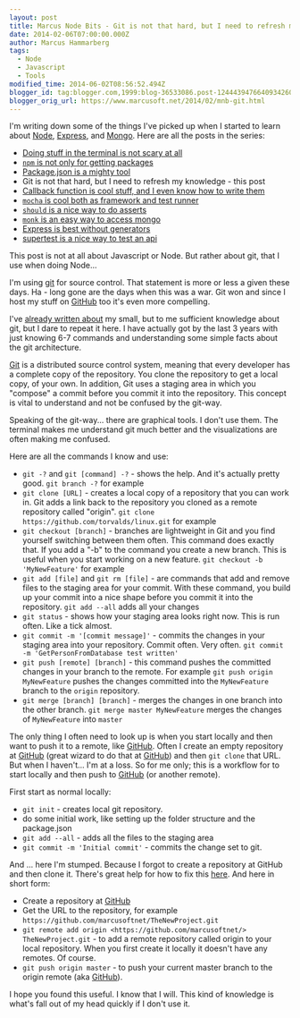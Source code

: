 ```yaml
---
layout: post
title: Marcus Node Bits - Git is not that hard, but I need to refresh my knowledge
date: 2014-02-06T07:00:00.000Z
author: Marcus Hammarberg
tags:
  - Node
  - Javascript
  - Tools
modified_time: 2014-06-02T08:56:52.494Z
blogger_id: tag:blogger.com,1999:blog-36533086.post-1244439476640934260
blogger_orig_url: https://www.marcusoft.net/2014/02/mnb-git.html
---
```


I'm writing down some of the things I've picked up when I started to learn about [Node](http://nodejs.org/), [Express](http://expressjs.com/), and [Mongo](http://www.mongodb.org/). Here are all the posts in the series:

- [Doing stuff in the terminal is not scary at all](https://www.marcusoft.net/2014/02/mnb-terminal.html)
- [`npm` is not only for getting packages](https://www.marcusoft.net/2014/02/mnb-npm.html)
- [Package.json is a mighty tool](https://www.marcusoft.net/2014/02/mnb-packagejson.html)
- Git is not that hard, but I need to refresh my knowledge - this post
- [Callback function is cool stuff, and I even know how to write them](https://www.marcusoft.net/2014/02/mnb-callbacks.html)
- [`mocha` is cool both as framework and test runner](https://www.marcusoft.net/2014/02/mnb-mocha.html)
- [`should` is a nice way to do asserts](https://www.marcusoft.net/2014/02/mnb-should.html)
- [`monk` is an easy way to access mongo](https://www.marcusoft.net/2014/02/mnb-monk.html)
- [Express is best without generators](https://www.marcusoft.net/2014/02/mnb-express.html)
- [supertest is a nice way to test an api](https://www.marcusoft.net/2014/02/mnb-supertest.html)

This post is not at all about Javascript or Node. But rather about git, that I use when doing Node...

I'm using [git](http://git-scm.com/) for source control. That statement is more or less a given these days. Ha - long gone are the days when this was a war. Git won and since I host my stuff on [GitHub](http://github.com/) too it's even more compelling.

I've [already written about](https://www.marcusoft.net/2013/08/OssAtMs.html) my small, but to me sufficient knowledge about git, but I dare to repeat it here. I have actually got by the last 3 years with just knowing 6-7 commands and understanding some simple facts about the git architecture.

[Git](http://git-scm.com/) is a distributed source control system, meaning that every developer has a complete copy of the repository. You clone the repository to get a local copy, of your own. In addition, Git uses a staging area in which you "compose" a commit before you commit it into the repository. This concept is vital to understand and not be confused by the git-way.

Speaking of the git-way... there are graphical tools. I don't use them. The terminal makes me understand git much better and the visualizations are often making me confused.

Here are all the commands I know and use:

- `git -?` and `git [command] -?` - shows the help. And it's actually pretty good. `git branch -?` for example
- `git clone [URL]` - creates a local copy of a repository that you can work in. Git adds a link back to the repository you cloned as a remote repository called "origin". `git clone https://github.com/torvalds/linux.git` for example
- `git checkout [branch]` - branches are lightweight in Git and you find yourself switching between them often. This command does exactly that. If you add a "-b" to the command you create a new branch. This is useful when you start working on a new feature. `git checkout -b 'MyNewFeature'` for example
- `git add [file]` and `git rm [file]` - are commands that add and remove files to the staging area for your commit. With these command, you build up your commit into a nice shape before you commit it into the repository. `git add --all` adds all your changes
- `git status` - shows how your staging area looks right now. This is run often. Like a tick almost.
- `git commit -m '[commit message]'` - commits the changes in your staging area into your repository. Commit often. Very often. `git commit -m 'GetPersonFromDatabase test written'`
- `git push [remote] [branch]` - this command pushes the committed changes in your branch to the remote. For example `git push origin MyNewFeature` pushes the changes committed into the `MyNewFeature` branch to the `origin` repository.
- `git merge [branch] [branch]` - merges the changes in one branch into the other branch. `git merge master MyNewFeature` merges the changes of `MyNewFeature` into `master`

The only thing I often need to look up is when you start locally and then want to push it to a remote, like [GitHub](http://github.com/). Often I create an empty repository at [GitHub](http://github.com/) (great wizard to do that at [GitHub](http://github.com/)) and then `git clone` that URL. But when I haven't... I'm at a loss. So for me only; this is a workflow for to start locally and then push to [GitHub](http://github.com/) (or another remote).

First start as normal locally:

- `git init` - creates local git repository.
- do some initial work, like setting up the folder structure and the package.json
- `git add --all` - adds all the files to the staging area
- `git commit -m 'Initial commit'` - commits the change set to git.

And ... here I'm stumped. Because I forgot to create a repository at GitHub and then clone it. There's great help for how to fix this [here](https://help.github.com/articles/adding-a-remote). And here in short form:

- Create a repository at [GitHub](http://github.com/)
- Get the URL to the repository, for example `https://github.com/marcusoftnet/TheNewProject.git`
- `git remote add origin <https://github.com/marcusoftnet/> TheNewProject.git` - to add a remote repository called origin to your local repository. When you first create it locally it doesn't have any remotes. Of course.
- `git push origin master` - to push your current master branch to the origin remote (aka [GitHub](http://github.com/)).

I hope you found this useful. I know that I will. This kind of knowledge is what's fall out of my head quickly if I don't use it.
